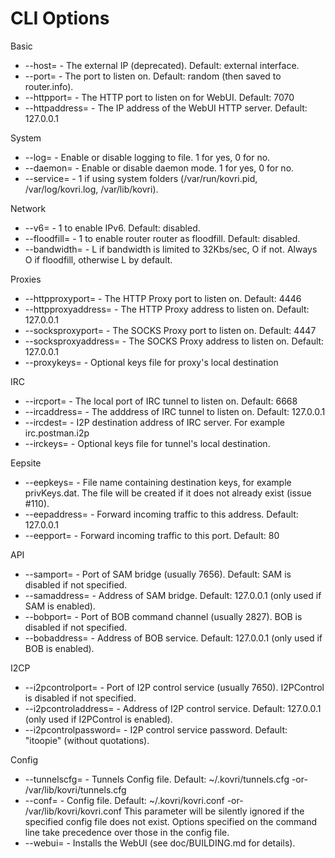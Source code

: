 CLI Options
===========

Basic
* --host=               - The external IP (deprecated). Default: external interface.
* --port=               - The port to listen on. Default: random (then saved to router.info).
* --httpport=           - The HTTP port to listen on for WebUI. Default: 7070
* --httpaddress=        - The IP address of the WebUI HTTP server. Default: 127.0.0.1

System
* --log=                - Enable or disable logging to file. 1 for yes, 0 for no.
* --daemon=             - Enable or disable daemon mode. 1 for yes, 0 for no.
* --service=            - 1 if using system folders (/var/run/kovri.pid, /var/log/kovri.log, /var/lib/kovri).

Network
* --v6=                 - 1 to enable IPv6. Default: disabled.
* --floodfill=          - 1 to enable router router as floodfill. Default: disabled.
* --bandwidth=          - L if bandwidth is limited to 32Kbs/sec, O if not. Always O if floodfill, otherwise L by default.

Proxies
* --httpproxyport=      - The HTTP Proxy port to listen on. Default: 4446
* --httpproxyaddress=   - The HTTP Proxy address to listen on. Default: 127.0.0.1
* --socksproxyport=     - The SOCKS Proxy port to listen on. Default: 4447
* --socksproxyaddress=  - The SOCKS Proxy address to listen on. Default: 127.0.0.1
* --proxykeys=          - Optional keys file for proxy's local destination

IRC
* --ircport=            - The local port of IRC tunnel to listen on. Default: 6668
* --ircaddress=         - The adddress of IRC tunnel to listen on. Default: 127.0.0.1
* --ircdest=            - I2P destination address of IRC server. For example irc.postman.i2p
* --irckeys=            - Optional keys file for tunnel's local destination.

Eepsite
* --eepkeys=            - File name containing destination keys, for example privKeys.dat.
                          The file will be created if it does not already exist (issue #110).
* --eepaddress=         - Forward incoming traffic to this address. Default: 127.0.0.1
* --eepport=            - Forward incoming traffic to this port. Default: 80

API
* --samport=            - Port of SAM bridge (usually 7656). Default: SAM is disabled if not specified.
* --samaddress=         - Address of SAM bridge. Default: 127.0.0.1 (only used if SAM is enabled).
* --bobport=            - Port of BOB command channel (usually 2827). BOB is disabled if not specified.
* --bobaddress=         - Address of BOB service. Default: 127.0.0.1 (only used if BOB is enabled).

I2CP
* --i2pcontrolport=     - Port of I2P control service (usually 7650). I2PControl is disabled if not specified.
* --i2pcontroladdress=  - Address of I2P control service. Default: 127.0.0.1 (only used if I2PControl is enabled).
* --i2pcontrolpassword= - I2P control service password. Default: "itoopie" (without quotations).

Config
* --tunnelscfg=         - Tunnels Config file. Default: ~/.kovri/tunnels.cfg -or- /var/lib/kovri/tunnels.cfg
* --conf=               - Config file. Default: ~/.kovri/kovri.conf -or- /var/lib/kovri/kovri.conf
                          This parameter will be silently ignored if the specified config file does not exist.
                          Options specified on the command line take precedence over those in the config file.
* --webui=		- Installs the WebUI (see doc/BUILDING.md for details).
